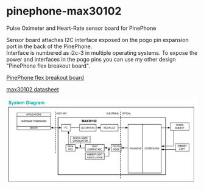 # pinephone-max30102
Pulse Oximeter and
Heart-Rate sensor board for PinePhone

Sensor board attaches I2C interface exposed on the pogo pin expansion port in the back of the PinePhone.  
Interface is numbered as i2c-3 in multiple operating systems.
To expose the power and interfaces in the pogo pins you can use my other design "PinePhone flex breakout board".   

<a href="https://github.com/jnavarro7/pinephone_flex_breakout_board" title="PinePhoone flex breakout board">PinePhone flex breakout board</a>


[max30102 datasheet](https://www.analog.com/media/en/technical-documentation/data-sheets/max30102.pdf)


![max30102 system diagram](/support_files/images/system_diagram.JPG)